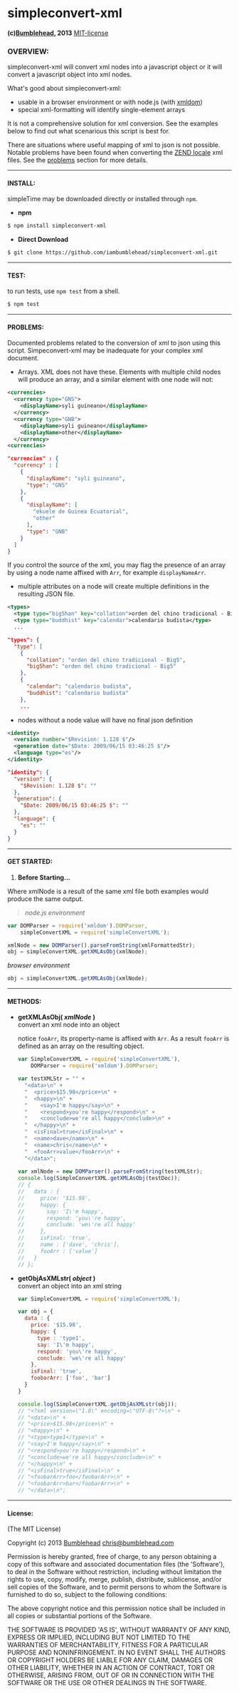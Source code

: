 simpleconvert-xml
=================
**(c)[Bumblehead][0], 2013** [MIT-license](#license)  

### OVERVIEW:

simpleconvert-xml will convert xml nodes into a javascript object or it will convert a javascript object into xml nodes.

What's good about simpleconvert-xml:  

 - usable in a browser environment or with node.js (with [xmldom][2])
 - special xml-formatting will identify single-element arrays

It is not a comprehensive solution for xml conversion. See the examples below to find out what scenarious this script is best for.

There are situations where useful mapping of xml to json is not possible. Notable problems have been found when converting the [ZEND locale][3] xml files. See the [problems](problems) section for more details.

[0]: http://www.bumblehead.com                            "bumblehead"
[1]: https://developers.google.com/gdata/docs/json    "gdata-standard"
[2]: https://npmjs.org/package/xmldom                         "xmldom"
[3]:https://github.com/magento/magento2/tree/master/lib/Zend/Locale/Data

---------------------------------------------------------  
#### <a id="install"></a>INSTALL:

simpleTime may be downloaded directly or installed through `npm`.

 * **npm**   

 ```bash
 $ npm install simpleconvert-xml
 ```

 * **Direct Download**
 
 ```bash  
 $ git clone https://github.com/iambumblehead/simpleconvert-xml.git
 ```

---------------------------------------------------------
#### <a id="test"></a>TEST:

 to run tests, use `npm test` from a shell.

 ```bash
 $ npm test
 ```

---------------------------------------------------------
#### <a id="problems">PROBLEMS:

Documented problems related to the conversion of xml to json using this script. Simpeconvert-xml may be inadequate for your complex xml document.  

 - Arrays. XML does not have these. Elements with multiple child nodes will produce an array, and a similar element with one node will not:
 
 ```xml
 <currencies>
   <currency type="GNS">   
     <displayName>syli guineano</displayName>
   </currency>
   <currency type="GNB">   
     <displayName>syli guineano</displayName>
     <displayName>other</displayName>
   </currency>   
 <currencies>
 ```
 
 ```json
 "currencies" : {
   "currency" : [
     {
       "displayName": "syli guineano",
       "type": "GNS"
     },     
     {
       "displayName": [      
         "ekuele de Guinea Ecuatorial",      
         "other"
       ],
       "type": "GNB"
     }
   ]
 }
 ```
 
 If you control the source of the xml, you may flag the presence of an array by using a node name affixed with `Arr`, for example `displayNameArr`.


 - multiple attributes on a node will create multiple definitions in the resulting JSON file.

 ```xml
 <types>
   <type type="big5han" key="collation">orden del chino tradicional - Big5</type>
   <type type="buddhist" key="calendar">calendario budista</type>     
   ...
 ``` 
 
 ```json 
 "types": {
   "type": [
     {
       "collation": "orden del chino tradicional - Big5",
       "big5han": "orden del chino tradicional - Big5"
     },     
     {
       "calendar": "calendario budista",
       "buddhist": "calendario budista"
     },     
     ...
 ```


 - nodes without a node value will have no final json definition
 
 ```xml
 <identity>
   <version number="$Revision: 1.128 $"/>
   <generation date="$Date: 2009/06/15 03:46:25 $"/>
   <language type="es"/>
 </identity>
 ```  
 
 ```json
 "identity": {
   "version": {
     "$Revision: 1.128 $": ""
   },
   "generation": {
     "$Date: 2009/06/15 03:46:25 $": ""
   },
   "language": {
     "es": ""
   }
 }
 ```



---------------------------------------------------------
#### <a id="get-started">GET STARTED:

 1. **Before Starting...**   

 Where xmlNode is a result of the same xml file both examples would produce the same output.

 > *node.js environment*

 ```javascript
 var DOMParser = require('xmldom').DOMParser,
     simpleConvertXML = require('simpleConvertXML');
 
 xmlNode = new DOMParser().parseFromString(xmlFormattedStr);
 obj = simpleConvertXML.getXMLAsObj(xmlNode);
 ```

 *browser environment*
 
 ```javascript
 obj = simpleConvertXML.getXMLAsObj(xmlNode);
 ```   
   
---------------------------------------------------------
#### <a id="methods">METHODS:   
      
 - **getXMLAsObj( _xmlNode_ )**        
   convert an xml node into an object
   
   notice `fooArr`, its property-name is affixed with `Arr`. As a result `fooArr` is defined as an array on the resulting object.
   
   ```javascript
   var SimpleConvertXML = require('simpleConvertXML'),
       DOMParser = require('xmldom').DOMParser;
   
   var testXMLStr = "" +
     "<data>\n" +
     "  <price>$15.98</price>\n" +
     "  <happy>\n" +
     "    <say>I'm happy</say>\n" +
     "    <respond>you're happy</respond>\n" +
     "    <conclude>we're all happy</conclude>\n" +
     "  </happy>\n" +
     "  <isFinal>true</isFinal>\n" +
     "  <name>dave</name>\n" +
     "  <name>chris</name>\n" +
     "  <fooArr>value</fooArr>\n" +     
     "</data>";  
     
   var xmlNode = new DOMParser().parseFromString(testXMLStr);
   console.log(SimpleConvertXML.getXMLAsObj(testDoc));    
   // { 
   //   data : { 
   //     price: '$15.98',
   //     happy: { 
   //       say: 'I\'m happy',
   //       respond: 'you\'re happy',
   //       conclude: 'we\'re all happy' 
   //     },
   //     isFinal: 'true',
   //     name : ['dave', 'chris'],
   //     fooArr : ['value']   
   //   } 
   // };   
   ```
 
 - **getObjAsXMLstr( _object_ )**           
   convert an object into an xml string
   
   ```javascript
   var SimpleConvertXML = require('simpleConvertXML');
   
   var obj = {
     data : { 
       price: '$15.98',
       happy: { 
         type : 'type1',
         say: 'I\'m happy',
         respond: 'you\'re happy',
         conclude: 'we\'re all happy' 
       },
       isFinal: 'true',
       foobarArr: ['foo', 'bar']
     }    
   }
   
   console.log(SimpleConvertXML.getObjAsXMLstr(obj));    
   // "<?xml version=\"1.0\" encoding=\"UTF-8\"?>\n" +
   // "<data>\n" +
   // "<price>$15.98</price>\n" +
   // "<happy>\n" +
   // "<type>type1</type>\n" +
   // "<say>I'm happy</say>\n" +
   // "<respond>you're happy</respond>\n" +
   // "<conclude>we're all happy</conclude>\n" +
   // "</happy>\n" +
   // "<isFinal>true</isFinal>\n" +
   // "<foobarArr>foo</foobarArr>\n" +
   // "<foobarArr>bar</foobarArr>\n" +
   // "</data>\n";   
   ```
   
      
---------------------------------------------------------
#### <a id="license">License:

(The MIT License)

Copyright (c) 2013 [Bumblehead][0] <chris@bumblehead.com>

Permission is hereby granted, free of charge, to any person obtaining a copy of this software and associated documentation files (the 'Software'), to deal in the Software without restriction, including without limitation the rights to use, copy, modify, merge, publish, distribute, sublicense, and/or sell copies of the Software, and to permit persons to whom the Software is furnished to do so, subject to the following conditions:

The above copyright notice and this permission notice shall be included in all copies or substantial portions of the Software.

THE SOFTWARE IS PROVIDED 'AS IS', WITHOUT WARRANTY OF ANY KIND, EXPRESS OR IMPLIED, INCLUDING BUT NOT LIMITED TO THE WARRANTIES OF MERCHANTABILITY, FITNESS FOR A PARTICULAR PURPOSE AND NONINFRINGEMENT. IN NO EVENT SHALL THE AUTHORS OR COPYRIGHT HOLDERS BE LIABLE FOR ANY CLAIM, DAMAGES OR OTHER LIABILITY, WHETHER IN AN ACTION OF CONTRACT, TORT OR OTHERWISE, ARISING FROM, OUT OF OR IN CONNECTION WITH THE SOFTWARE OR THE USE OR OTHER DEALINGS IN THE SOFTWARE.
      
